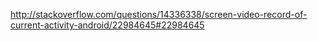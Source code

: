 
http://stackoverflow.com/questions/14336338/screen-video-record-of-current-activity-android/22984645#22984645


